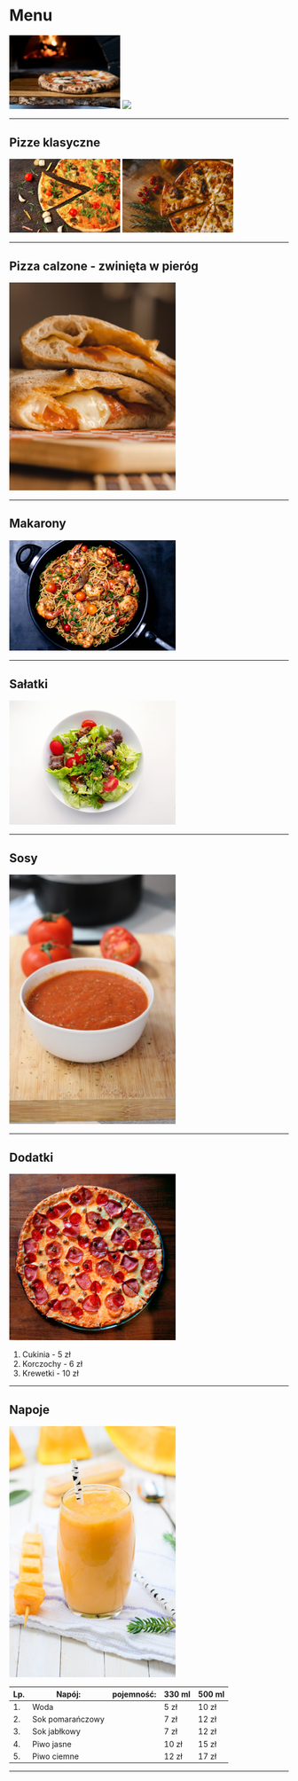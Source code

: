# Menu

<img src = "images/Pizza_2.jpg" width = 200>
<img src = "images/Pizza_5.jpg" width = 200>

---

## Pizze klasyczne

<img src = "images/Pizza_1.jpg" width = 200>
<img src = "images/Pizza_3.jpg" width = 200>

---

## Pizza calzone - zwinięta w pieróg

<img src = "images/Pizza_7.jpg" width = 300>

---

## Makarony

<img src = "images/pasta.jpg" width = 300>

---

## Sałatki

<img src = "images/salad.jpg" width = 300>

---

## Sosy

<img src = "images/Pizza_6.jpg" width = 300>

---

## Dodatki

<img src = "images/Pizza_4.jpg" width = 300>

1. Cukinia - 5 zł
2. Korczochy - 6 zł
3. Krewetki - 10 zł

---

## Napoje

<img src = "images/juice.jpg" width = 300>

|Lp.| Napój:                                                 | pojemność:         | 330 ml | 500 ml |
|---|--------------------------------------------------------|--------------------|--------|--------|
|1. |Woda                                                    |                    | 5 zł   | 10 zł  |  
|2. |Sok pomarańczowy                                        |                    | 7 zł   | 12 zł  | 
|3. |Sok jabłkowy                                            |                    | 7 zł   | 12 zł  |
|4. |Piwo jasne                                              |                    | 10 zł  | 15 zł  | 
|5. |Piwo ciemne                                             |                    | 12 zł  | 17 zł  |

---